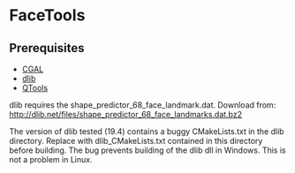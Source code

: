 # FaceTools

## Prerequisites
- [CGAL](http://www.cgal.org/)
- [dlib](http://dlib.net/)
- [QTools](../../../QTools)

dlib requires the shape_predictor_68_face_landmark.dat. Download from:
http://dlib.net/files/shape_predictor_68_face_landmarks.dat.bz2

The version of dlib tested (19.4) contains a buggy CMakeLists.txt in the dlib directory.
Replace with dlib_CMakeLists.txt contained in this directory before building.
The bug prevents building of the dlib dll in Windows. This is not a problem in Linux.

